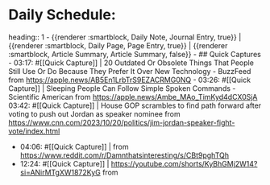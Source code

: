 # Daily Schedule:
heading:: 1
	- {{renderer :smartblock, Daily Note, Journal Entry, true}} | {{renderer :smartblock, Daily Page, Page Entry, true}} | {{renderer :smartblock, Article Summary, Article Summary, false}}
	- ## Quick Captures
	- 03:17: #[[Quick Capture]] | 20 Outdated Or Obsolete Things That People Still Use Or Do Because They Prefer It Over New Technology - BuzzFeed from https://apple.news/AB5En1LrbTrS9EZACRMG0NQ
	- 03:26: #[[Quick Capture]] | Sleeping People Can Follow Simple Spoken Commands - Scientific American from https://apple.news/Ambe_MAo_TimKyd4dCX0SjA
	  03:42: #[[Quick Capture]] | House GOP scrambles to find path forward after voting to push out Jordan as speaker nominee from https://www.cnn.com/2023/10/20/politics/jim-jordan-speaker-fight-vote/index.html
- 04:06: #[[Quick Capture]] |  from https://www.reddit.com/r/Damnthatsinteresting/s/CBt9pghTQh
- 12:24: #[[Quick Capture]] | https://youtube.com/shorts/KyBhGMj2W14?si=ANirMTgXW1872KyG from